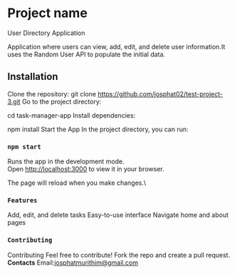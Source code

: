 # Project name
User Directory Application

Application where users can view, add, edit, and delete user information.It uses the Random User API to populate the initial data.


## Installation
Clone the repository:
git clone https://github.com/josphat02/test-project-3.git
Go to the project directory:

cd task-manager-app
Install dependencies:

npm install
Start the App
In the project directory, you can run:
### `npm start`
Runs the app in the development mode.\
Open [http://localhost:3000](http://localhost:3000) to view it in your browser.

The page will reload when you make changes.\


### `Features`
Add, edit, and delete tasks
Easy-to-use interface
Navigate home and about pages

### `Contributing`
Contributing
Feel free to contribute! Fork the repo and create a pull request.
**Contacts**
Email:josphatmurithim@gmail.com



